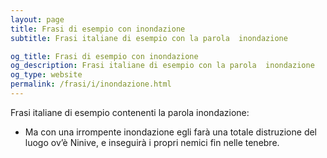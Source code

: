 ```yaml
---
layout: page
title: Frasi di esempio con inondazione 
subtitle: Frasi italiane di esempio con la parola  inondazione

og_title: Frasi di esempio con inondazione 
og_description: Frasi italiane di esempio con la parola  inondazione
og_type: website
permalink: /frasi/i/inondazione.html
---
```


Frasi italiane di esempio contenenti la parola inondazione:


- Ma con una irrompente inondazione egli farà una totale distruzione del luogo ov’è Ninive, e inseguirà i propri nemici fin nelle tenebre.
